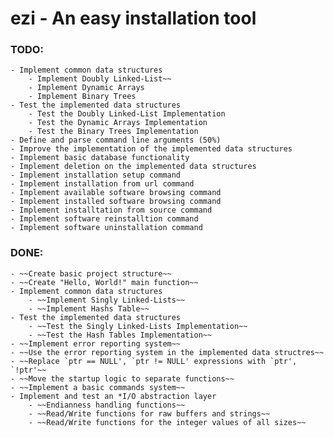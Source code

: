 # ezi - An easy installation tool

### TODO:
    - Implement common data structures
        - Implement Doubly Linked-List~~
        - Implement Dynamic Arrays
        - Implement Binary Trees
    - Test the implemented data structures
        - Test the Doubly Linked-List Implementation
        - Test the Dynamic Arrays Implementation
        - Test the Binary Trees Implementation
    - Define and parse command line arguments (50%)
    - Improve the implementation of the implemented data structures
    - Implement basic database functionality
    - Implement deletion on the implemented data structures
    - Implement installation setup command
    - Implement installation from url command
    - Implement available software browsing command
    - Implement installed software browsing command
    - Implement installtation from source command
    - Implement software reinstalltion command
    - Implement software uninstallation command

### DONE:
    - ~~Create basic project structure~~
    - ~~Create "Hello, World!" main function~~
    - Implement common data structures
        - ~~Implement Singly Linked-Lists~~
        - ~~Implement Hashs Table~~
    - Test the implemented data structures
        - ~~Test the Singly Linked-Lists Implementation~~
        - ~~Test the Hash Tables Implementation~~
    - ~~Implement error reporting system~~
    - ~~Use the error reporting system in the implemented data structres~~
    - ~~Replace `ptr == NULL', `ptr != NULL' expressions with `ptr', `!ptr'~~
    - ~~Move the startup logic to separate functions~~
    - ~~Implement a basic commands system~~
    - Implement and test an *I/O abstraction layer
        - ~~Endianness handling functions~~
        - ~~Read/Write functions for raw buffers and strings~~
        - ~~Read/Write functions for the integer values of all sizes~~
